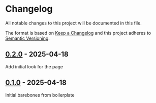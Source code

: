 <!-- deno-fmt-ignore-file -->

# Changelog
All notable changes to this project will be documented in this file.

The format is based on [Keep a Changelog](http://keepachangelog.com/) and this
project adheres to [Semantic Versioning](http://semver.org/).

## [0.2.0] - 2025-04-18
Add initial look for the page

## [0.1.0] - 2025-04-18
Initial barebones from boilerplate

[0.2.0]: https://github.com/wewillcraft/pro-file/compare/v0.1.0...HEAD
[0.1.0]: https://github.com/wewillcraft/pro-file/releases/tag/v0.1.0
